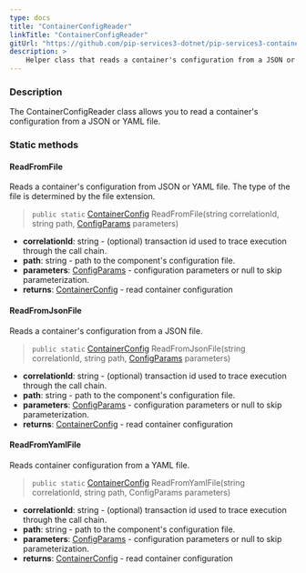 ```yaml
---
type: docs
title: "ContainerConfigReader"
linkTitle: "ContainerConfigReader"
gitUrl: "https://github.com/pip-services3-dotnet/pip-services3-container-dotnet"
description: >
    Helper class that reads a container's configuration from a JSON or YAML file.
---
```


### Description

The ContainerConfigReader class allows you to read a container's configuration from a JSON or YAML file.

### Static methods

#### ReadFromFile
Reads a container's configuration from JSON or YAML file.
The type of the file is determined by the file extension.

> `public static` [ContainerConfig](../container_config) ReadFromFile(string correlationId, string path, [ConfigParams](../../../commons/config/config_params) parameters)

- **correlationId**: string - (optional) transaction id used to trace execution through the call chain.
- **path**: string - path to the component's configuration file.
- **parameters**: [ConfigParams](../../../commons/config/config_params) - configuration parameters or null to skip parameterization.
- **returns**: [ContainerConfig](../container_config) - read container configuration


#### ReadFromJsonFile
Reads a container's configuration from a JSON file.

> `public static` [ContainerConfig](../container_config) ReadFromJsonFile(string correlationId, string path, [ConfigParams](../../../commons/config/config_params) parameters)

- **correlationId**: string - (optional) transaction id used to trace execution through the call chain.
- **path**: string - path to the component's configuration file.
- **parameters**: [ConfigParams](../../../commons/config/config_params) - configuration parameters or null to skip parameterization.
- **returns**: [ContainerConfig](../container_config) - read container configuration


#### ReadFromYamlFile
Reads container configuration from a YAML file.

> `public static` [ContainerConfig](../container_config) ReadFromYamlFile(string correlationId, string path, ConfigParams parameters)

- **correlationId**: string - (optional) transaction id used to trace execution through the call chain.
- **path**: string - path to the component's configuration file.
- **parameters**: [ConfigParams](../../../commons/config/config_params) - configuration parameters or null to skip parameterization.
- **returns**: [ContainerConfig](../container_config) - read container configuration

